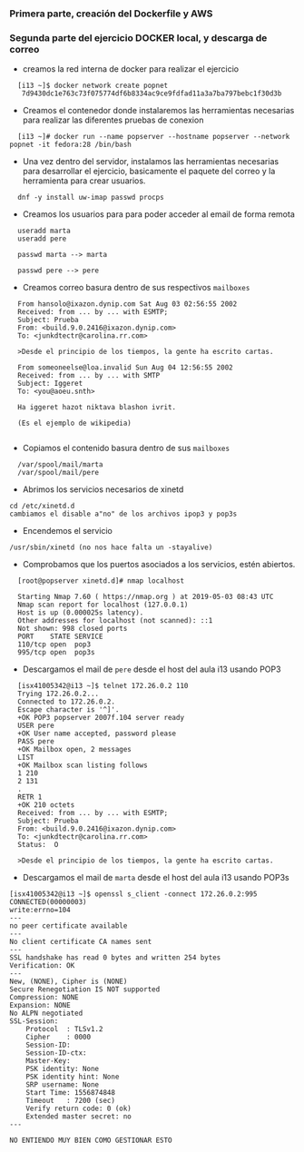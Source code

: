 ### Primera parte, creación del Dockerfile y AWS 







### Segunda parte del ejercicio DOCKER local, y descarga de correo


* creamos la red interna de docker para realizar el ejercicio

```
  [i13 ~]$ docker network create popnet
   7d9430dc1e763c73f075774df6b8334ac9ce9fdfad11a3a7ba797bebc1f30d3b
```
* Creamos el contenedor donde instalaremos las herramientas necesarias para realizar las diferentes pruebas de conexion

```
  [i13 ~]# docker run --name popserver --hostname popserver --network popnet -it fedora:28 /bin/bash

```

* Una vez dentro del servidor, instalamos las herramientas necesarias para desarrollar el ejercicio, basicamente el paquete del correo y la herramienta para crear usuarios.

```
  dnf -y install uw-imap passwd procps

```

* Creamos los usuarios para para poder acceder al email de forma remota

```
  useradd marta
  useradd pere

  passwd marta --> marta

  passwd pere --> pere

```

* Creamos correo basura dentro de sus respectivos `mailboxes`

```
  From hansolo@ixazon.dynip.com Sat Aug 03 02:56:55 2002
  Received: from ... by ... with ESMTP;
  Subject: Prueba
  From: <build.9.0.2416@ixazon.dynip.com>
  To: <junkdtectr@carolina.rr.com>

  >Desde el principio de los tiempos, la gente ha escrito cartas.

  From someoneelse@loa.invalid Sun Aug 04 12:56:55 2002
  Received: from ... by ... with SMTP
  Subject: Iggeret
  To: <you@aoeu.snth>

  Ha iggeret hazot niktava blashon ivrit.

  (Es el ejemplo de wikipedia)


```

* Copiamos el contenido basura dentro de sus `mailboxes`

```
  /var/spool/mail/marta
  /var/spool/mail/pere

```

* Abrimos los servicios necesarios de xinetd

```
cd /etc/xinetd.d
cambiamos el disable a"no" de los archivos ipop3 y pop3s

```

* Encendemos el servicio

```
/usr/sbin/xinetd (no nos hace falta un -stayalive)

```

* Comprobamos que los puertos asociados a los servicios, estén abiertos.

```
  [root@popserver xinetd.d]# nmap localhost

  Starting Nmap 7.60 ( https://nmap.org ) at 2019-05-03 08:43 UTC
  Nmap scan report for localhost (127.0.0.1)
  Host is up (0.000025s latency).
  Other addresses for localhost (not scanned): ::1
  Not shown: 998 closed ports
  PORT    STATE SERVICE
  110/tcp open  pop3
  995/tcp open  pop3s

```

* Descargamos el mail de `pere` desde el host del aula i13 usando POP3

```
  [isx41005342@i13 ~]$ telnet 172.26.0.2 110
  Trying 172.26.0.2...
  Connected to 172.26.0.2.
  Escape character is '^]'.
  +OK POP3 popserver 2007f.104 server ready
  USER pere
  +OK User name accepted, password please
  PASS pere
  +OK Mailbox open, 2 messages
  LIST
  +OK Mailbox scan listing follows
  1 210
  2 131
  .
  RETR 1
  +OK 210 octets
  Received: from ... by ... with ESMTP;
  Subject: Prueba
  From: <build.9.0.2416@ixazon.dynip.com>
  To: <junkdtectr@carolina.rr.com>
  Status:  O

  >Desde el principio de los tiempos, la gente ha escrito cartas.

```

* Descargamos el mail de `marta` desde el host del aula i13 usando POP3s

``` 
[isx41005342@i13 ~]$ openssl s_client -connect 172.26.0.2:995
CONNECTED(00000003)
write:errno=104
---
no peer certificate available
---
No client certificate CA names sent
---
SSL handshake has read 0 bytes and written 254 bytes
Verification: OK
---
New, (NONE), Cipher is (NONE)
Secure Renegotiation IS NOT supported
Compression: NONE
Expansion: NONE
No ALPN negotiated
SSL-Session:
    Protocol  : TLSv1.2
    Cipher    : 0000
    Session-ID:
    Session-ID-ctx:
    Master-Key:
    PSK identity: None
    PSK identity hint: None
    SRP username: None
    Start Time: 1556874848
    Timeout   : 7200 (sec)
    Verify return code: 0 (ok)
    Extended master secret: no
---

NO ENTIENDO MUY BIEN COMO GESTIONAR ESTO

```

